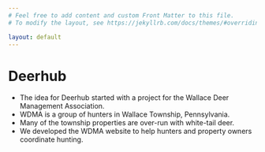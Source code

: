 ```yaml
---
# Feel free to add content and custom Front Matter to this file.
# To modify the layout, see https://jekyllrb.com/docs/themes/#overriding-theme-defaults

layout: default
---
```


# Deerhub

- The idea for Deerhub started with a project for the Wallace Deer Management Association.
- WDMA is a group of hunters in Wallace Township, Pennsylvania.
- Many of the township properties are over-run with white-tail deer.
- We developed the WDMA website to help hunters and property owners coordinate hunting.
